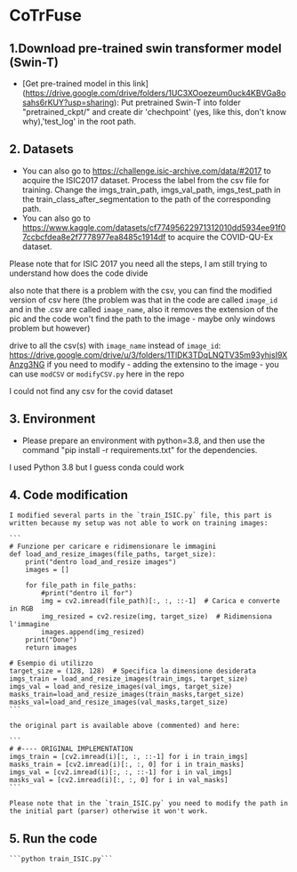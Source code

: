 # CoTrFuse

## 1.Download pre-trained swin transformer model (Swin-T)
   * [Get pre-trained model in this link]
      (https://drive.google.com/drive/folders/1UC3XOoezeum0uck4KBVGa8osahs6rKUY?usp=sharing): Put pretrained Swin-T into folder "pretrained_ckpt/" and create dir 'chechpoint' (yes, like this, don't know why),'test_log' in the root path.

## 2. Datasets 
   * You can also go to https://challenge.isic-archive.com/data/#2017 to acquire the ISIC2017 dataset. Process the label from the csv file for training. Change the imgs_train_path, imgs_val_path, imgs_test_path in the train_class_after_segmentation to the path of the corresponding path.
   * You can also go to https://www.kaggle.com/datasets/cf77495622971312010dd5934ee91f07ccbcfdea8e2f7778977ea8485c1914df to acquire the COVID-QU-Ex dataset.

   Please note that for ISIC 2017 you need all the steps, I am still trying to understand how does the code divide

   also note that there is a problem with the csv, you can find the modified version of csv here (the problem was that in the code are called `image_id` and in the .csv are called `image_name`, also it removes the extension of the pic and the code won't find the path to the image - maybe only windows problem but however)

   drive to all the csv(s) with `image_name` instead of `image_id`: https://drive.google.com/drive/u/3/folders/1TlDK3TDqLNQTV35m93yhjsI9XAnzg3NG
   if you need to modify - adding the extensino to the image - you can use `modCSV` or `modifyCSV.py` here in the repo

   I could not find any csv for the covid dataset

## 3. Environment

   * Please prepare an environment with python=3.8, and then use the command "pip install -r requirements.txt" for the dependencies.

   I used Python 3.8 but I guess conda could work

## 4. Code modification

    I modified several parts in the `train_ISIC.py` file, this part is written because my setup was not able to work on training images:

    ```
    # Funzione per caricare e ridimensionare le immagini
    def load_and_resize_images(file_paths, target_size):
        print("dentro load_and_resize images")
        images = []

        for file_path in file_paths:
            #print("dentro il for")
            img = cv2.imread(file_path)[:, :, ::-1]  # Carica e converte in RGB
            img_resized = cv2.resize(img, target_size)  # Ridimensiona l'immagine
            images.append(img_resized)
        print("Done")
        return images

    # Esempio di utilizzo
    target_size = (128, 128)  # Specifica la dimensione desiderata
    imgs_train = load_and_resize_images(train_imgs, target_size)
    imgs_val = load_and_resize_images(val_imgs, target_size)
    masks_train=load_and_resize_images(train_masks,target_size)
    masks_val=load_and_resize_images(val_masks,target_size)
    ```

    the original part is available above (commented) and here:
    
    ```
    # #---- ORIGINAL IMPLEMENTATION
    imgs_train = [cv2.imread(i)[:, :, ::-1] for i in train_imgs]
    masks_train = [cv2.imread(i)[:, :, 0] for i in train_masks]
    imgs_val = [cv2.imread(i)[:, :, ::-1] for i in val_imgs]
    masks_val = [cv2.imread(i)[:, :, 0] for i in val_masks]
    ```

    Please note that in the `train_ISIC.py` you need to modify the path in the initial part (parser) otherwise it won't work.

## 5. Run the code

    ```python train_ISIC.py```